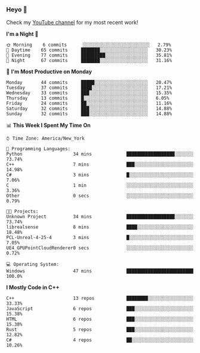 ### Heyo 👋

<!--
**austinbhale/austinbhale** is a ✨ _special_ ✨ repository because its `README.md` (this file) appears on your GitHub profile.

Here are some ideas to get you started:

- 🔭 I’m currently working on ...
- 🌱 I’m currently learning ...
- 👯 I’m looking to collaborate on ...
- 🤔 I’m looking for help with ...
- 💬 Ask me about ...
- 📫 How to reach me: ...
- 😄 Pronouns: ...
- ⚡ Fun fact: ...

[![Top Langs](https://github-readme-stats.vercel.app/api/top-langs/?username=austinbhale&layout=compact&theme=tokyonight&langs_count=8)](https://github.com/anuraghazra/github-readme-stats)
[![Anurag's github stats](https://github-readme-stats.vercel.app/api?username=austinbhale&hide=issues&count_private=true&show_icons=true&theme=tokyonight)](https://github.com/anuraghazra/github-readme-stats)
<br><br>
-->
Check my <a href="https://www.youtube.com/channel/UCYOLodhgO-JaRL37SfDyprg">YouTube channel</a> for my most recent work!
<!--
<a href="https://www.youtube.com/channel/UCYOLodhgO-JaRL37SfDyprg"><img alt="youtube subscribers" src="https://github-readme-youtube-stats.herokuapp.com/subscribers/index.php?id=UCYOLodhgO-JaRL37SfDyprg&key=AIzaSyDlcwJXVujStVn_kjdBB3zXuwV6tOqQkqU&style=for-the-badge&color=69badd&labelColor=black&format=short"/></a>
<a href="https://www.youtube.com/channel/UCYOLodhgO-JaRL37SfDyprg"><img alt="youtube views" src="https://github-readme-youtube-stats.herokuapp.com/views/index.php?id=UCYOLodhgO-JaRL37SfDyprg&key=AIzaSyDlcwJXVujStVn_kjdBB3zXuwV6tOqQkqU&style=for-the-badge&color=69badd&labelColor=black&format=short"/></a>
-->

<!--START_SECTION:waka-->
**I'm a Night 🦉** 

```text
🌞 Morning    6 commits      ░░░░░░░░░░░░░░░░░░░░░░░░░   2.79% 
🌆 Daytime    65 commits     ███████░░░░░░░░░░░░░░░░░░   30.23% 
🌃 Evening    77 commits     █████████░░░░░░░░░░░░░░░░   35.81% 
🌙 Night      67 commits     ███████░░░░░░░░░░░░░░░░░░   31.16%

```
📅 **I'm Most Productive on Monday** 

```text
Monday       44 commits     █████░░░░░░░░░░░░░░░░░░░░   20.47% 
Tuesday      37 commits     ████░░░░░░░░░░░░░░░░░░░░░   17.21% 
Wednesday    33 commits     ███░░░░░░░░░░░░░░░░░░░░░░   15.35% 
Thursday     13 commits     █░░░░░░░░░░░░░░░░░░░░░░░░   6.05% 
Friday       24 commits     ██░░░░░░░░░░░░░░░░░░░░░░░   11.16% 
Saturday     32 commits     ███░░░░░░░░░░░░░░░░░░░░░░   14.88% 
Sunday       32 commits     ███░░░░░░░░░░░░░░░░░░░░░░   14.88%

```


📊 **This Week I Spent My Time On** 

```text
⌚︎ Time Zone: America/New_York

💬 Programming Languages: 
Python                   34 mins             ██████████████████░░░░░░░   73.74% 
C++                      7 mins              ███░░░░░░░░░░░░░░░░░░░░░░   14.98% 
C#                       3 mins              █░░░░░░░░░░░░░░░░░░░░░░░░   7.06% 
C                        1 min               ░░░░░░░░░░░░░░░░░░░░░░░░░   3.36% 
Other                    0 secs              ░░░░░░░░░░░░░░░░░░░░░░░░░   0.79%

🐱‍💻 Projects: 
Unknown Project          34 mins             ██████████████████░░░░░░░   73.74% 
librealsense             8 mins              ████░░░░░░░░░░░░░░░░░░░░░   18.48% 
PCL-Unreal-4-25-4        3 mins              █░░░░░░░░░░░░░░░░░░░░░░░░   7.05% 
UE4_GPUPointCloudRenderer0 secs              ░░░░░░░░░░░░░░░░░░░░░░░░░   0.72%

💻 Operating System: 
Windows                  47 mins             █████████████████████████   100.0%

```

**I Mostly Code in C++** 

```text
C++                      13 repos            ████████░░░░░░░░░░░░░░░░░   33.33% 
JavaScript               6 repos             ███░░░░░░░░░░░░░░░░░░░░░░   15.38% 
HTML                     6 repos             ███░░░░░░░░░░░░░░░░░░░░░░   15.38% 
Rust                     5 repos             ███░░░░░░░░░░░░░░░░░░░░░░   12.82% 
C#                       4 repos             ██░░░░░░░░░░░░░░░░░░░░░░░   10.26%

```



<!--END_SECTION:waka-->
